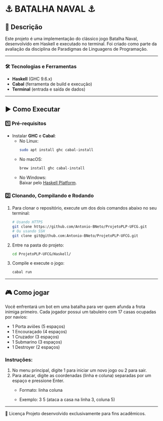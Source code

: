 # ⚓️ BATALHA NAVAL ⚓️

## 📖 Descrição
Este projeto é uma implementação do clássico jogo Batalha Naval, desenvolvido em Haskell e executado no terminal. Foi criado como parte da avaliação da disciplina de Paradigmas de Linguagens de Programação.

---

### 🛠 Tecnologias e Ferramentas
- **Haskell** (GHC 9.6.x)
- **Cabal** (ferramenta de build e execução)
- **Terminal** (entrada e saída de dados)

---

## ▶️ Como Executar

### 1️⃣ Pré-requisitos
- Instalar **GHC** e **Cabal**:
  - No Linux:
    ```bash
    sudo apt install ghc cabal-install
    ```
  - No macOS:
    ```bash
    brew install ghc cabal-install
    ```
  - No Windows:  
    Baixar pelo [Haskell Platform](https://www.haskell.org/platform/).

### 2️⃣ Clonando, Compilando e Rodando

1.  Para clonar o repositório, execute um dos dois comandos abaixo no seu terminal:

    ```bash
    # Usando HTTPS
    git clone https://github.com/Antonio-BNeto/ProjetoPLP-UFCG.git
    # Ou usando SSH
    git clone git@github.com:Antonio-BNeto/ProjetoPLP-UFCG.git
    ```

2. Entre na pasta do projeto:

    ```bash
    cd ProjetoPLP-UFCG/Haskell/
    ```

3. Compile e execute o jogo:

    ```bash
    cabal run
    ```

---

## 🎮 Como jogar
Você enfrentará um bot em uma batalha para ver quem afunda a frota inimiga primeiro. Cada jogador possui um tabuleiro com 17 casas ocupadas por navios:

- 1 Porta aviões (5 espaços)
- 1 Encouraçado (4 espaços)
- 1 Cruzador (3 espaços)
- 1 Submarino (3 espaços)
- 1 Destroyer (2 espaços)

### Instruções:

1. No menu principal, digite 1 para iniciar um novo jogo ou 2 para sair.
2. Para atacar, digite as coordenadas (linha e coluna) separadas por um espaço e pressione Enter.
    - Formato: linha coluna

    - Exemplo: 3 5 (ataca a casa na linha 3, coluna 5)


---
📜 Licença
Projeto desenvolvido exclusivamente para fins acadêmicos.
